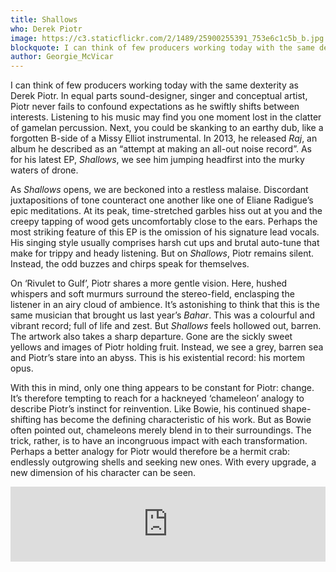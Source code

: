 ```yaml
---
title: Shallows
who: Derek Piotr
image: https://c3.staticflickr.com/2/1489/25900255391_753e6c1c5b_b.jpg
blockquote: I can think of few producers working today with the same dexterity as Derek Piotr. In equal parts sound-designer, singer and conceptual artist, Piotr never fails to confound expectations as he swiftly shifts between interests. Listening to his music may find you one moment lost in the clatter of gamelan percussion. Next, you could be skanking to an earthy dub, like a forgotten B-side of a Missy Elliot instrumental.
author: Georgie_McVicar
---
```

I can think of few producers working today with the same dexterity as Derek Piotr. In equal parts sound-designer, singer and conceptual artist, Piotr never fails to confound expectations as he swiftly shifts between interests. Listening to his music may find you one moment lost in the clatter of gamelan percussion. Next, you could be skanking to an earthy dub, like a forgotten B-side of a Missy Elliot instrumental. In 2013, he released _Raj_, an album he described as an “attempt at making an all-out noise record”. As for his latest EP, _Shallows_, we see him jumping headfirst into the murky waters of drone. 

As _Shallows_ opens, we are beckoned into a restless malaise. Discordant juxtapositions of tone counteract one another like one of Eliane Radigue’s epic meditations. At its peak, time-stretched garbles hiss out at you and the creepy tapping of wood gets uncomfortably close to the ears. Perhaps the most striking feature of this EP is the omission of his signature lead vocals. His singing style usually comprises harsh cut ups and brutal auto-tune that make for trippy and heady listening. But on _Shallows_, Piotr remains silent. Instead, the odd buzzes and chirps speak for themselves.

On ‘Rivulet to Gulf’, Piotr shares a more gentle vision. Here, hushed whispers and soft murmurs surround the stereo-field, enclasping the listener in an airy cloud of ambience. It’s astonishing to think that this is the same musician that brought us last year’s _Bahar_. This was a colourful and vibrant record; full of life and zest. But _Shallows_ feels hollowed out, barren. The artwork also takes a sharp departure. Gone are the sickly sweet yellows and images of Piotr holding fruit. Instead, we see a grey, barren sea and Piotr’s stare into an abyss. This is his existential record: his mortem opus.

With this in mind, only one thing appears to be constant for Piotr: change. It’s therefore tempting to reach for a hackneyed ‘chameleon’ analogy to describe Piotr’s instinct for reinvention. Like Bowie, his continued shape-shifting has become the defining characteristic of his work. But as Bowie often pointed out, chameleons merely blend in to their surroundings. The trick, rather, is to have an incongruous impact with each transformation. Perhaps a better analogy for Piotr would therefore be a hermit crab: endlessly outgrowing shells and seeking new ones. With every upgrade, a new dimension of his character can be seen. 

<iframe style="border: 0; width: 100%; height: 120px;" src="https://bandcamp.com/EmbeddedPlayer/album=3002249685/size=large/bgcol=ffffff/linkcol=333333/tracklist=false/artwork=small/transparent=true/" seamless><a href="http://sciotorecords.bandcamp.com/album/shallows-single">Shallows (Single) by Derek Piotr</a></iframe>
